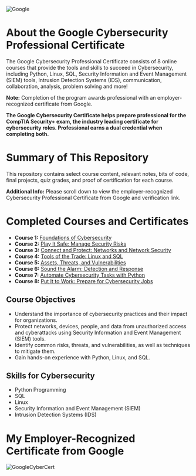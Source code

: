 ![Google](https://github.com/KailaniBailey/Google-Cybersecurity-Professional-Certificate/assets/158431578/73686082-34c8-4c6e-9591-bb93fbaad7cb)
# About the Google Cybersecurity Professional Certificate
The Google Cybersecurity Professional Certificate consists of 8 online courses that provide the tools and skills to succeed in Cybersecurity, including Python, Linux, SQL, Security Information and Event Management (SIEM) tools, Intrusion Detection Systems (IDS), communication, collaboration, analysis, problem solving and more!

**Note:** Completion of the program awards professional with an employer-recognized certificate from Google.

**The Google Cybersecurity Certificate helps prepare professional for the CompTIA Security+ exam, the industry leading certificate for cybersecurity roles. Professional earns a dual credential when completing both.**

# Summary of This Repository
This repository contains select course content, relevant notes, bits of code, final projects, quiz grades, and proof of certification for each course.

**Additional Info:** Please scroll down to view the employer-recognized Cybersecurity Professional Certificate from Google and verification link.

# Completed Courses and Certificates
- **Course 1:** [Foundations of Cybersecurity](https://github.com/KailaniBailey/Google-Cybersecurity-Professional-Certificate/tree/main/Course%201%3A%20Foundations%20of%20cybersecurity)
- **Course 2:** [Play It Safe: Manage Security Risks](https://github.com/KailaniBailey/Google-Cybersecurity-Professional-Certificate/tree/main/Course%202%3A%20Play%20It%20Safe%3A%20Manage%20Security%20Risks)
- **Course 3:** [Connect and Protect: Networks and Network Security](https://github.com/KailaniBailey/Google-Cybersecurity-Professional-Certificate/tree/main/Course%203%3A%20Connect%20and%20Protect%3A%20Networks%20and%20Network%20Security)
- **Course 4:** [Tools of the Trade: Linux and SQL](https://github.com/KailaniBailey/Google-Cybersecurity-Professional-Certificate/tree/main/Course%204%3A%20Tools%20of%20the%20Trade%3A%20Linux%20and%20SQL)
- **Course 5:** [Assets, Threats, and Vulnerabilities](https://github.com/KailaniBailey/Google-Cybersecurity-Professional-Certificate/tree/main/Course%205%3A%20Assets%2C%20Threats%2C%20and%20Vulnerabilities)
- **Course 6:** [Sound the Alarm: Detection and Response](https://github.com/KailaniBailey/Google-Cybersecurity-Professional-Certificate/tree/main/Course%206%3A%20Sound%20the%20Alarm%3A%20Detection%20and%20Response)
- **Course 7:** [Automate Cybersecurity Tasks with Python](https://github.com/KailaniBailey/Google-Cybersecurity-Professional-Certificate/tree/main/Course%207%3A%20Automate%20Cybersecurity%20Tasks%20with%20Python)
- **Course 8:** [Put It to Work: Prepare for Cybersecurity Jobs](https://github.com/KailaniBailey/Google-Cybersecurity-Professional-Certificate/tree/main/Course%208%3A%20Put%20It%20to%20Work%3A%20Prepare%20for%20Cybersecurity%20Jobs)

## Course Objectives
- Understand the importance of cybersecurity practices and their impact for organizations.
- Protect networks, devices, people, and data from unauthorized access and cyberattacks using Security Information and Event Management (SIEM) tools.
- Identify common risks, threats, and vulnerabilities, as well as techniques to mitigate them.
- Gain hands-on experience with Python, Linux, and SQL.
## Skills for Cybersecurity
- Python Programming
- SQL
- Linux
- Security Information and Event Management (SIEM)
- Intrusion Detection Systems (IDS)

# My Employer-Recognized Certificate from Google
![GoogleCyberCert](https://github.com/user-attachments/assets/064f59cf-f0bb-440f-94ce-3bdb7300e6e1)
